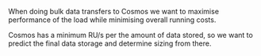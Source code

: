 When doing bulk data transfers to Cosmos we want to maximise performance of the load while minimising overall running costs.

Cosmos has a minimum RU/s per the amount of data stored, so we want to predict the final data storage and determine sizing from there.